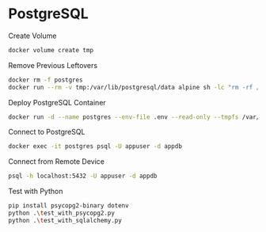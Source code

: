 # PostgreSQL

Create Volume
```bash
docker volume create tmp
```

Remove Previous Leftovers
```bash
docker rm -f postgres
docker run --rm -v tmp:/var/lib/postgresql/data alpine sh -lc "rm -rf /var/lib/postgresql/data/* /var/lib/postgresql/data/..?* /var/lib/postgresql/data/.[!.]*"
```

Deploy PostgreSQL Container
```bash
docker run -d --name postgres --env-file .env --read-only --tmpfs /var/run/postgresql:rw,mode=1777 --tmpfs /tmp:rw,mode=1777 -v tmp:/var/lib/postgresql/data:rw -v "${PWD}/postgresql.conf:/etc/postgresql/postgresql.conf:ro" -v "${PWD}/pg_hba.conf:/etc/postgresql/pg_hba.conf:ro" -p 5432:5432 postgres:17-alpine -c config_file=/etc/postgresql/postgresql.conf -c hba_file=/etc/postgresql/pg_hba.conf
```

Connect to PostgreSQL
```bash
docker exec -it postgres psql -U appuser -d appdb
```

Connect from Remote Device
```bash
psql -h localhost:5432 -U appuser -d appdb
```

Test with Python
```bash
pip install psycopg2-binary dotenv
python .\test_with_psycopg2.py
python .\test_with_sqlalchemy.py
```
